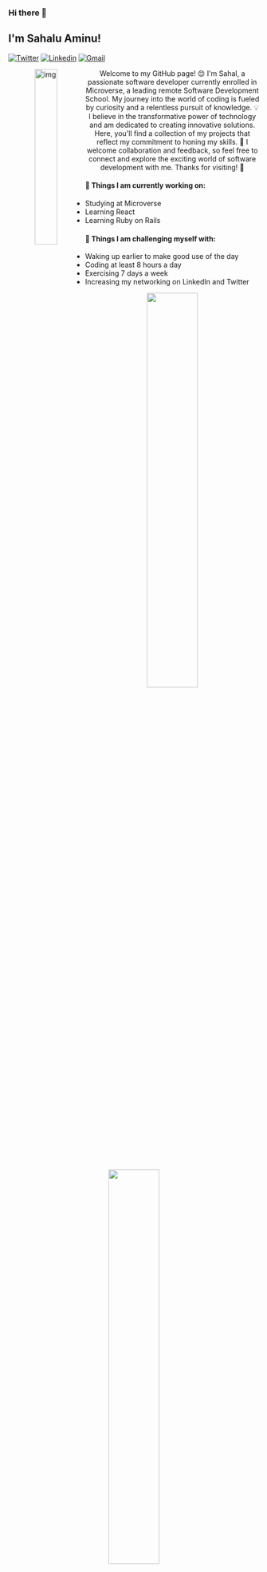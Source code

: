 ### Hi there 👋 
## I'm Sahalu Aminu!

[![Twitter](https://img.shields.io/badge/-Twitter-darkblue?style=flat&logo=Twitter&logoColor=white)](https://twitter.com/sahlminkok)
[![Linkedin](https://img.shields.io/badge/-LinkedIn-blue?style=flat&logo=Linkedin&logoColor=white)](https://www.linkedin.com/in/sahlminkok/)
[![Gmail](https://img.shields.io/badge/-Gmail-c14438?style=flat&logo=Gmail&logoColor=white)](mailto:sahlminkok7@gmail.com)

<div align="center">
  <img align="left" alt="img" src="./Sahalu%20Aminu.png" width="30%" height="auto" />
  Welcome to my GitHub page! 😊 I'm Sahal, a passionate software developer currently enrolled in Microverse, a leading remote Software Development School. My journey into the world of coding is fueled by curiosity and a relentless pursuit of knowledge. 💡 I believe in the transformative power of technology and am dedicated to creating innovative solutions. Here, you'll find a collection of my projects that reflect my commitment to honing my skills. 🚀 I welcome collaboration and feedback, so feel free to connect and explore the exciting world of software development with me. Thanks for visiting! 👋  
</div>

#### 🌱 Things I am currently working on: 
- Studying at Microverse  
- Learning React
- Learning Ruby on Rails

#### :muscle: Things I am challenging myself with:
- Waking up earlier to make good use of the day
- Coding at least 8 hours a day
- Exercising 7 days a week
- Increasing my networking on LinkedIn and Twitter

<p align="center">
  <img width="45%" src="https://github-readme-stats.vercel.app/api?username=sahlminkok&show_icons=true&hide_border=false&theme=blue" />
  <img width="45%" src="https://github-readme-stats.vercel.app/api/top-langs/?username=sahlminkok&theme=blue&layout=compact" />
</p>

<div align="center">
  <img width="50%" src="https://github-readme-streak-stats.herokuapp.com/?user=sahlminkok&theme=blue-white&hide_border=false" />
</div>
